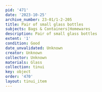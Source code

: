 ```yaml
---
pid: '471'
date: '2023-10-25'
archive_number: 23-01/1-2-205
title: Pair of small glass bottles
subjects: Bags & Containers|Homewares
description: Pair of small glass bottles
extent: '1'
condition: Good
date_unvalidated: Unknown
creator: Unknown
collector: Unknown
materials: Glass
collection: tinui
key: object
order: '470'
layout: tinui_item
---
```

